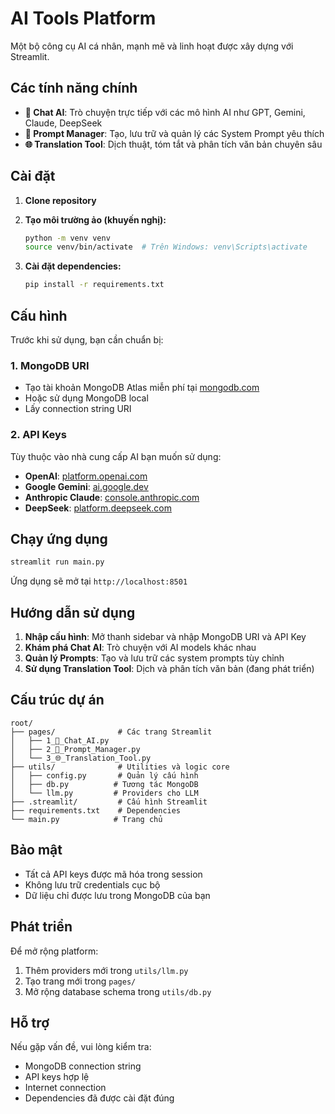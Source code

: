 # AI Tools Platform

Một bộ công cụ AI cá nhân, mạnh mẽ và linh hoạt được xây dựng với Streamlit.

## Các tính năng chính

- **💬 Chat AI**: Trò chuyện trực tiếp với các mô hình AI như GPT, Gemini, Claude, DeepSeek
- **📝 Prompt Manager**: Tạo, lưu trữ và quản lý các System Prompt yêu thích
- **🌐 Translation Tool**: Dịch thuật, tóm tắt và phân tích văn bản chuyên sâu

## Cài đặt

1. **Clone repository**

2. **Tạo môi trường ảo (khuyến nghị):**
   ```bash
   python -m venv venv
   source venv/bin/activate  # Trên Windows: venv\Scripts\activate
   ```

3. **Cài đặt dependencies:**
   ```bash
   pip install -r requirements.txt
   ```

## Cấu hình

Trước khi sử dụng, bạn cần chuẩn bị:

### 1. MongoDB URI
- Tạo tài khoản MongoDB Atlas miễn phí tại [mongodb.com](https://www.mongodb.com/)
- Hoặc sử dụng MongoDB local
- Lấy connection string URI

### 2. API Keys
Tùy thuộc vào nhà cung cấp AI bạn muốn sử dụng:
- **OpenAI**: [platform.openai.com](https://platform.openai.com/)
- **Google Gemini**: [ai.google.dev](https://ai.google.dev/)
- **Anthropic Claude**: [console.anthropic.com](https://console.anthropic.com/)
- **DeepSeek**: [platform.deepseek.com](https://platform.deepseek.com/)

## Chạy ứng dụng

```bash
streamlit run main.py
```

Ứng dụng sẽ mở tại `http://localhost:8501`

## Hướng dẫn sử dụng

1. **Nhập cấu hình**: Mở thanh sidebar và nhập MongoDB URI và API Key
2. **Khám phá Chat AI**: Trò chuyện với AI models khác nhau
3. **Quản lý Prompts**: Tạo và lưu trữ các system prompts tùy chỉnh
4. **Sử dụng Translation Tool**: Dịch và phân tích văn bản (đang phát triển)

## Cấu trúc dự án

```
root/
├── pages/              # Các trang Streamlit
│   ├── 1_💬_Chat_AI.py
│   ├── 2_📝_Prompt_Manager.py
│   └── 3_🌐_Translation_Tool.py
├── utils/              # Utilities và logic core
│   ├── config.py       # Quản lý cấu hình
│   ├── db.py          # Tương tác MongoDB
│   └── llm.py         # Providers cho LLM
├── .streamlit/         # Cấu hình Streamlit
├── requirements.txt    # Dependencies
└── main.py            # Trang chủ
```

## Bảo mật

- Tất cả API keys được mã hóa trong session
- Không lưu trữ credentials cục bộ
- Dữ liệu chỉ được lưu trong MongoDB của bạn

## Phát triển

Để mở rộng platform:
1. Thêm providers mới trong `utils/llm.py`
2. Tạo trang mới trong `pages/`
3. Mở rộng database schema trong `utils/db.py`

## Hỗ trợ

Nếu gặp vấn đề, vui lòng kiểm tra:
- MongoDB connection string
- API keys hợp lệ
- Internet connection
- Dependencies đã được cài đặt đúng 